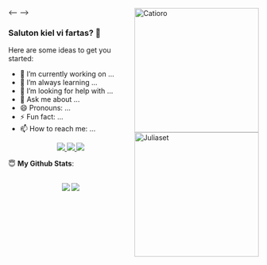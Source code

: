 
<-- <img src="https://instagram.fbel1-1.fna.fbcdn.net/v/t51.2885-15/e35/80001698_727207367765498_5638795091096666953_n.jpg?_nc_ht=instagram.fbel1-1.fna.fbcdn.net&_nc_cat=102&_nc_ohc=SQ-TZ7YLdzgAX-75Il3&tp=1&oh=b32ae499cfe3491f0575842da1af5ce6&oe=60287A41" min-width="200px" max-width="300px" width="250px" align="right" alt="Catioro"> -->

<img src="img/julia_4_viridis.gif" min-width="200px" max-width="300px" width="250px" align="right" alt="Juliaset">

### Saluton kiel vi fartas? 👋

<!--
**navegantes/navegantes** is a ✨ _special_ ✨ repository because its `README.md` (this file) appears on your GitHub profile.
-->

Here are some ideas to get you started:

- 🔭 I’m currently working on ...
- 🌱 I’m always learning ...
- 🤔 I’m looking for help with ...
- 💬 Ask me about ...
- 😄 Pronouns: ...
- ⚡ Fun fact: ...
- 📫 How to reach me: ...

<p align="center">
  <a href="https://t.me/raphaelnavegantes/" alt="Linkedin">
  <img src="https://img.shields.io/badge/Telegram-2CA5E0?style=for-the-badge&logo=telegram&logoColor=white&link=https://t.me/raphaelnavegantes/" />
  </a>
  
  <a href="https://www.linkedin.com/in/navegantes/" alt="Linkedin">
  <img src="https://img.shields.io/badge/Linkedin-0e76a8?style=for-the-badge&logo=Linkedin&logoColor=white&link=https://www.linkedin.com/in/navegantes/" />
  </a>
  
  <a href="https://www.instagram.com/balonno/" alt="Instagram">
  <img src="https://img.shields.io/badge/Instagram-DF0174?style=for-the-badge&logo=instagram&logoColor=white&link=https://www.instagram.com/balonno/" />
  </a>
</p>

<!--- <details open> -->
 <summary> 😇 <b>My Github Stats</b>: </summary>
<br>
<p align = "center">
  <img src = "https://github-readme-stats.vercel.app/api?username=navegantes&show_icons=true&theme=nightowl&line_height=27">
  <img src = "https://github-readme-stats.vercel.app/api/top-langs/?username=navegantes&hide=shell,ruby&theme=nightowl">
</p>
<!--- nightowl react bear tokyonight
 <br>
<p align = "center"><img src="https://wakatime.com/share/@pr2tik1/8332ae94-9ac8-47ed-9d19-2907324fd8b7.svg" alt="Wakatime report" height="300" />
<img src="https://wakatime.com/share/@pr2tik1/706a719b-6843-40f9-b397-151faf9ade2d.svg" alt="Wakatime report" height="300" /></p>  
</details> 
-->
